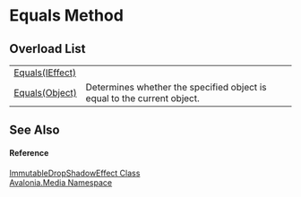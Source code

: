 # Equals Method


## Overload List
<table>
<tr>
<td><a href="M_Avalonia_Media_ImmutableDropShadowEffect_Equals">Equals(IEffect)</a></td>
<td> </td>
</tr>
<tr>
<td><a href="https://learn.microsoft.com/dotnet/api/system.object.equals#system-object-equals(system-object)" target="_blank" rel="noopener noreferrer">Equals(Object)</a></td>
<td>Determines whether the specified object is equal to the current object.</td>
</tr>
</table>

## See Also


#### Reference
<a href="T_Avalonia_Media_ImmutableDropShadowEffect">ImmutableDropShadowEffect Class</a>  
<a href="N_Avalonia_Media">Avalonia.Media Namespace</a>  
